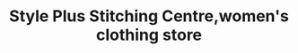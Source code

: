 ---
title: "Style Plus Stitching Centre,women's clothing store"
url: /kuttiyani/style-plus-stitching-centre-womens-clothing-store/
shop: Allgemein
---